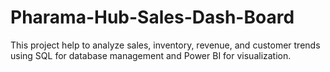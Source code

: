 # Pharama-Hub-Sales-Dash-Board
This project help to analyze sales, inventory, revenue, and customer trends using SQL for database management and Power BI for visualization.
